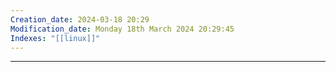 ```yaml
---
Creation_date: 2024-03-18 20:29
Modification_date: Monday 18th March 2024 20:29:45
Indexes: "[[linux]]"
---
```


----
















